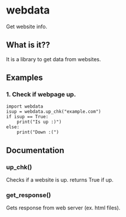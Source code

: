 # webdata
Get website info.

## What is it??
It is a library to get data from websites.

## Examples

### 1. Check if webpage up.

```
import webdata
isup = webdata.up_chk("example.com")
if isup == True:
    print("Is up :)")
else:
    print("Down :(")
```

## Documentation

### up_chk()
Checks if a website is up. returns True if up.

### get_response()
Gets response from web server (ex. html files).
